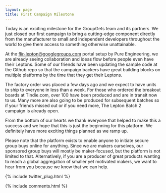 ```yaml
---
layout: page
title: First Campaign Milestone
---
```

Today is an exciting milestone for the GroupGets team and its partners. We just closed our first campaign to bring a cutting-edge component directly from the manufacturer to small and independent developers throughout the world to give them access to something otherwise unattainable.

At the flir-lepton@googlegroups.com portal setup by Pure Engineering, we are already seeing collaboration and ideas flow before people even have their Leptons. Some of our friends have been updating the sample code at the Github repo so that the campaign backers have great building blocks on multiple platforms by the time that they get their Leptons.

The factory order was placed a few days ago and we expect to have units to ship to everyone in less than a week. For those who ordered the breakout boards at Tindie.com, over 100 have been produced and are in transit now to us. Many more are also going to be produced for subsequent batches so if your friends missed out or if you need more, The Lepton Batch 2 campaign is already open.

From the bottom of our hearts we thank everyone that helped to make this a success and we hope that this is just the beginning for this platform. We definitely have more exciting things planned as we ramp up.

Please note that the platform exists to enable anyone to initiate secure group buys online for anything. Since we are makers ourselves, our sponsored group buys will mostly be maker-focused, but the platform is not limited to that. Alternatively, if you are a producer of great products wanting to reach a global aggregation of smaller yet motivated makers, we want to hear from you because we know that we can help.

{% include twitter_plug.html %}

{% include comments.html %}